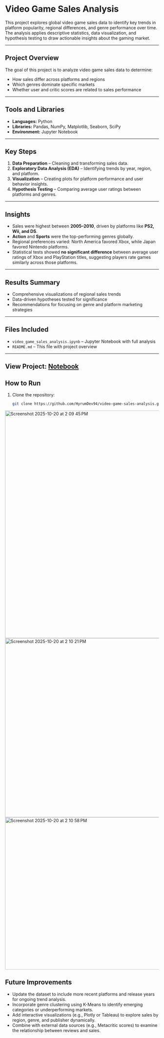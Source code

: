# Video Game Sales Analysis 

This project explores global video game sales data to identify key trends in platform popularity, regional differences, and genre performance over time. The analysis applies descriptive statistics, data visualization, and hypothesis testing to draw actionable insights about the gaming market.

---

## Project Overview

The goal of this project is to analyze video game sales data to determine:
- How sales differ across platforms and regions  
- Which genres dominate specific markets  
- Whether user and critic scores are related to sales performance  

---

## Tools and Libraries

- **Languages:** Python  
- **Libraries:** Pandas, NumPy, Matplotlib, Seaborn, SciPy  
- **Environment:** Jupyter Notebook  

---

## Key Steps

1. **Data Preparation** – Cleaning and transforming sales data.  
2. **Exploratory Data Analysis (EDA)** – Identifying trends by year, region, and platform.  
3. **Visualization** – Creating plots for platform performance and user behavior insights.  
4. **Hypothesis Testing** – Comparing average user ratings between platforms and genres.  

---

## Insights

- Sales were highest between **2005–2010**, driven by platforms like **PS2, Wii, and DS**.  
- **Action** and **Sports** were the top-performing genres globally.  
- Regional preferences varied: North America favored Xbox, while Japan favored Nintendo platforms.  
- Statistical tests showed **no significant difference** between average user ratings of Xbox and PlayStation titles, suggesting players rate games similarly across those platforms.  

---

## Results Summary

- Comprehensive visualizations of regional sales trends  
- Data-driven hypotheses tested for significance  
- Recommendations for focusing on genre and platform marketing strategies  

---

## Files Included

- `video_game_sales_analysis.ipynb` – Jupyter Notebook with full analysis  
- `README.md` – This file with project overview  

---

## View Project: [Notebook](https://github.com/HyrumDev94/video-game-sales-analysis/blob/main/notebook%20(1).ipynb)


## How to Run

1. Clone the repository:  
   ```bash
   git clone https://github.com/HyrumDev94/video-game-sales-analysis.git

<img width="978" height="746" alt="Screenshot 2025-10-20 at 2 09 45 PM" src="https://github.com/user-attachments/assets/a0c05099-91b2-4bcc-ad60-8e1789da8311" />
<img width="1060" height="587" alt="Screenshot 2025-10-20 at 2 10 21 PM" src="https://github.com/user-attachments/assets/7a61dc27-2977-40ed-9fcd-b51046986a8a" />
<img width="977" height="499" alt="Screenshot 2025-10-20 at 2 10 58 PM" src="https://github.com/user-attachments/assets/ec58242e-282c-444e-a100-157dcb97616a" />

## Future Improvements

- Update the dataset to include more recent platforms and release years for ongoing trend analysis.  
- Incorporate genre clustering using K-Means to identify emerging categories or underperforming markets.  
- Add interactive visualizations (e.g., Plotly or Tableau) to explore sales by region, genre, and publisher dynamically.  
- Combine with external data sources (e.g., Metacritic scores) to examine the relationship between reviews and sales.
